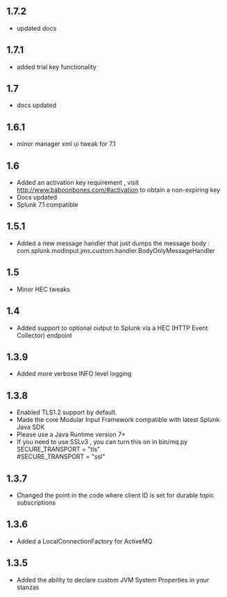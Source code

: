 1.7.2
-----
* updated docs

1.7.1
-----
* added trial key functionality

1.7
-----
* docs updated

1.6.1
-----
* minor manager xml ui tweak for 7.1

1.6
-----
* Added an activation key requirement , visit http://www.baboonbones.com/#activation  to obtain a non-expiring key
* Docs updated
* Splunk 7.1 compatible

1.5.1
-----
* Added a new message handler that just dumps the message body :   
com.splunk.modinput.jms.custom.handler.BodyOnlyMessageHandler

1.5
---
* Minor HEC tweaks

1.4
---
* Added support to optional output to Splunk via a HEC (HTTP Event Collector) endpoint

1.3.9
-----
* Added more verbose INFO level logging

1.3.8
-----
* Enabled TLS1.2 support by default.
* Made the  core Modular Input Framework compatible with latest Splunk Java SDK
* Please use a Java Runtime version 7+
* If you need to use SSLv3 , you can turn this on in bin/mq.py  
SECURE_TRANSPORT = "tls"  
#SECURE_TRANSPORT = "ssl"  

1.3.7
-----
* Changed the point in the code where client ID is set for durable topic subscriptions

1.3.6
-----
* Added a LocalConnectionFactory for ActiveMQ

1.3.5
-----
* Added the ability to declare custom JVM System Properties in your stanzas
